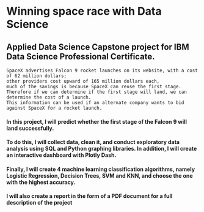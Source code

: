 # Winning space race with Data Science
## Applied Data Science Capstone project for IBM Data Science Professional Certificate.

```
SpaceX advertises Falcon 9 rocket launches on its website, with a cost of 62 million dollars;
other providers cost upward of 165 million dollars each,
much of the savings is because SpaceX can reuse the first stage. 
Therefore if we can determine if the first stage will land, we can determine the cost of a launch.
This information can be used if an alternate company wants to bid against SpaceX for a rocket launch.
```

#### In this project, I will predict whether the first stage of the Falcon 9 will land successfully. 
#### To do this, I will collect data, clean it, and conduct exploratory data analysis using SQL and Python graphing libraries. In addition, I will create an interactive dashboard with Plotly Dash. 
#### Finally, I will create 4 machine learning classification algorithms, namely Logistic Regression, Decision Trees, SVM and KNN, and choose the one with the highest accuracy.
#### I will also create a report in the form of a PDF document for a full description of the project
